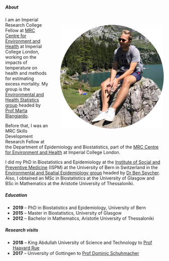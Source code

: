 ##### About

<img style="float: right; padding-left: 7%; padding-bottom: 7%; padding-top: 5%;" src="images/me2.png" width="330"/>

I am an Imperial Research College Fellow at [MRC Centre for Environment
and Health](https://www.environment-health.ac.uk/) at Imperial College
London, working on the impacts of temperature on health and methods for
estimating excess mortality. My group is the [Environmental and Health
Statistics group](https://sites.google.com/view/envstats/home) headed by
[Prof Marta Blangiardo](https://www.imperial.ac.uk/people/m.blangiardo).

Before that, I was an MRC Skills Development Research Fellow at the
Department of Epidemiology and Biostatistics, part of the [MRC Centre
for Environment and Health](https://www.environment-health.ac.uk/) at
Imperial College London.

Ι did my PhD in Biostatistics and Epidemiology at the [Institute of
Social and Preventive Medicine](https://www.ispm.unibe.ch/) (ISPM) at
the University of Bern in Switzerland in the [Environmental and Spatial
Epidemiology
group](https://www.ispm.unibe.ch/research/research_groups/environmental_and_spatial_epidemiology/index_eng.html)
headed by [Dr Ben
Spycher](https://www.ispm.unibe.ch/about_us/staff/spycher_ben/index_eng.html).
Also, I obtained an MSc in Biostatistics at the University of Glasgow
and BSc in Mathematics at the Aristotle University of Thessaloniki. <br>

##### Education

-   **2019** – PhD in Biostatistics and Epidemiology, University of Bern
-   **2015** – Master in Biostatistics, University of Glasgow
-   **2012** – Bachelor in Mathematics, Aristotle University of
    Thessaloniki

##### Research visits

-   **2018** – King Abdullah University of Science and Technology to
    [Prof Haavard
    Rue](https://www.kaust.edu.sa/en/study/faculty/haavard-rue)
-   **2017** – University of Gottingen to [Prof Dominic
    Schuhmacher](http://www.dominic.schuhmacher.name/)
